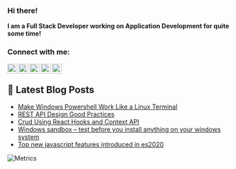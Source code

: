 ### Hi there!
**I am a Full Stack Developer working on Application Development for quite some time!**

### Connect with me:

[<img align="left" alt="mushfiqweb | Stackoverflow" width="22px" src="https://cdn.jsdelivr.net/npm/simple-icons@v3/icons/stackoverflow.svg" />][stackoverflow]
[<img align="left" alt="mushfiqweb | Facebook" width="22px" src="https://cdn.jsdelivr.net/npm/simple-icons@v3/icons/facebook.svg" />][facebook]
[<img align="left" alt="mushfiqweb | Twitter" width="22px" src="https://cdn.jsdelivr.net/npm/simple-icons@v3/icons/twitter.svg" />][twitter]
[<img align="left" alt="mushfiqweb | LinkedIn" width="22px" src="https://cdn.jsdelivr.net/npm/simple-icons@v3/icons/linkedin.svg" />][linkedin]
[<img align="left" alt="mushfiqweb | Instagram" width="22px" src="https://cdn.jsdelivr.net/npm/simple-icons@v3/icons/instagram.svg" />][instagram]

<br />

## 📕 Latest Blog Posts

<!-- BLOG-POST-LIST:START -->
- [Make Windows Powershell Work Like a Linux Terminal](https://www.mushfiqweb.com/make-windows-powershell-work-like-a-linux-terminal/)
- [REST API Design Good Practices](https://www.mushfiqweb.com/rest-api-design-good-practices/)
- [Crud Using React Hooks and Context API](https://www.mushfiqweb.com/crud-using-react-hooks-and-context-api/)
- [Windows sandbox – test before you install anything on your windows system](https://www.mushfiqweb.com/windows-sandbox-test-before-you-install-anything-on-your-windows-system/)
- [Top new javascript features introduced in es2020](https://www.mushfiqweb.com/top-new-javascript-features-of-es2020/)
<!-- BLOG-POST-LIST:END -->

![Metrics](https://metrics.lecoq.io/mushfiqweb?template=classic&followup=1&config.timezone=Asia%2FDhaka)


[facebook]: https://fb.me/shiss
[website]: https://mushfiqweb.com
[twitter]: https://twitter.com/mushfiqweb
[instagram]: https://instagram.com/mushfiqweb
[linkedin]: https://linkedin.com/in/mushfiqweb
[stackoverflow]: https://stackoverflow.com/story/mushfiqweb




